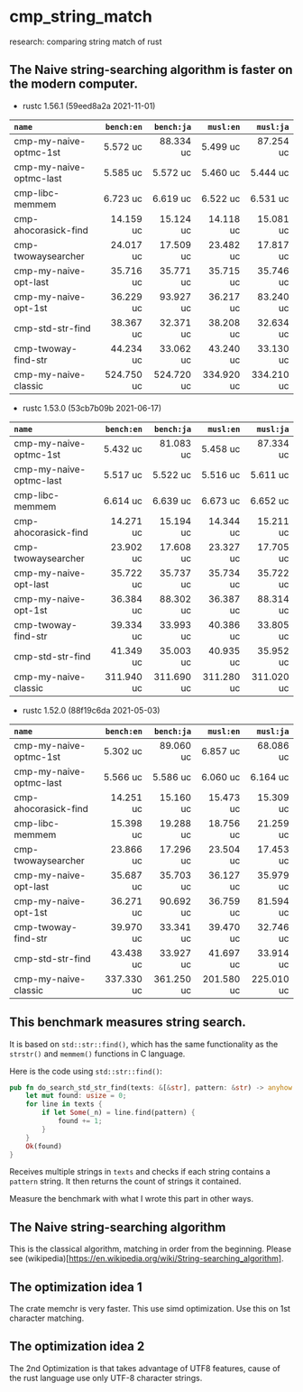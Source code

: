 # cmp_string_match
research: comparing string match of rust

## The Naive string-searching algorithm is faster on the modern computer.

- rustc 1.56.1 (59eed8a2a 2021-11-01)

|         `name`          | `bench:en`  | `bench:ja`  |  `musl:en`  |  `musl:ja`  |
|:------------------------|------------:|------------:|------------:|------------:|
| cmp-my-naive-optmc-1st  |    5.572 uc |   88.334 uc |    5.499 uc |   87.254 uc |
| cmp-my-naive-optmc-last |    5.585 uc |    5.572 uc |    5.460 uc |    5.444 uc |
| cmp-libc-memmem         |    6.723 uc |    6.619 uc |    6.522 uc |    6.531 uc |
| cmp-ahocorasick-find    |   14.159 uc |   15.124 uc |   14.118 uc |   15.081 uc |
| cmp-twowaysearcher      |   24.017 uc |   17.509 uc |   23.482 uc |   17.817 uc |
| cmp-my-naive-opt-last   |   35.716 uc |   35.771 uc |   35.715 uc |   35.746 uc |
| cmp-my-naive-opt-1st    |   36.229 uc |   93.927 uc |   36.217 uc |   83.240 uc |
| cmp-std-str-find        |   38.367 uc |   32.371 uc |   38.208 uc |   32.634 uc |
| cmp-twoway-find-str     |   44.234 uc |   33.062 uc |   43.240 uc |   33.130 uc |
| cmp-my-naive-classic    |  524.750 uc |  524.720 uc |  334.920 uc |  334.210 uc |


- rustc 1.53.0 (53cb7b09b 2021-06-17)

|         `name`          | `bench:en`  | `bench:ja`  |  `musl:en`  |  `musl:ja`  |
|:------------------------|------------:|------------:|------------:|------------:|
| cmp-my-naive-optmc-1st  |    5.432 uc |   81.083 uc |    5.458 uc |   87.334 uc |
| cmp-my-naive-optmc-last |    5.517 uc |    5.522 uc |    5.516 uc |    5.611 uc |
| cmp-libc-memmem         |    6.614 uc |    6.639 uc |    6.673 uc |    6.652 uc |
| cmp-ahocorasick-find    |   14.271 uc |   15.194 uc |   14.344 uc |   15.211 uc |
| cmp-twowaysearcher      |   23.902 uc |   17.608 uc |   23.327 uc |   17.705 uc |
| cmp-my-naive-opt-last   |   35.722 uc |   35.737 uc |   35.734 uc |   35.722 uc |
| cmp-my-naive-opt-1st    |   36.384 uc |   88.302 uc |   36.387 uc |   88.314 uc |
| cmp-twoway-find-str     |   39.334 uc |   33.993 uc |   40.386 uc |   33.805 uc |
| cmp-std-str-find        |   41.349 uc |   35.003 uc |   40.935 uc |   35.952 uc |
| cmp-my-naive-classic    |  311.940 uc |  311.690 uc |  311.280 uc |  311.020 uc |


- rustc 1.52.0 (88f19c6da 2021-05-03)

|         `name`          | `bench:en`  | `bench:ja`  |  `musl:en`  |  `musl:ja`  |
|:------------------------|------------:|------------:|------------:|------------:|
| cmp-my-naive-optmc-1st  |    5.302 uc |   89.060 uc |    6.857 uc |   68.086 uc |
| cmp-my-naive-optmc-last |    5.566 uc |    5.586 uc |    6.060 uc |    6.164 uc |
| cmp-ahocorasick-find    |   14.251 uc |   15.160 uc |   15.473 uc |   15.309 uc |
| cmp-libc-memmem         |   15.398 uc |   19.288 uc |   18.756 uc |   21.259 uc |
| cmp-twowaysearcher      |   23.866 uc |   17.296 uc |   23.504 uc |   17.453 uc |
| cmp-my-naive-opt-last   |   35.687 uc |   35.703 uc |   36.127 uc |   35.979 uc |
| cmp-my-naive-opt-1st    |   36.271 uc |   90.692 uc |   36.759 uc |   81.594 uc |
| cmp-twoway-find-str     |   39.970 uc |   33.341 uc |   39.470 uc |   32.746 uc |
| cmp-std-str-find        |   43.438 uc |   33.927 uc |   41.697 uc |   33.914 uc |
| cmp-my-naive-classic    |  337.330 uc |  361.250 uc |  201.580 uc |  225.010 uc |

## This benchmark measures string search.

It is based on `std::str::find()`, which has the same functionality
as the `strstr()` and `memmem()` functions in C language.

Here is the code using `std::str::find()`:

```rust
pub fn do_search_std_str_find(texts: &[&str], pattern: &str) -> anyhow::Result<usize> {
    let mut found: usize = 0;
    for line in texts {
        if let Some(_n) = line.find(pattern) {
            found += 1;
        }
    }
    Ok(found)
}
```

Receives multiple strings in `texts` and checks if each string contains
a `pattern` string. It then returns the count of strings it contained.

Measure the benchmark with what I wrote this part in other ways.

## The Naive string-searching algorithm

This is the classical algorithm, matching in order from the beginning.
Please see (wikipedia)[https://en.wikipedia.org/wiki/String-searching_algorithm].

## The optimization idea 1

The crate memchr is very faster. This use simd optimization.
Use this on 1st character matching.

## The optimization idea 2

The 2nd Optimization is that takes advantage of UTF8 features,
cause of the rust language use only UTF-8 character strings.
